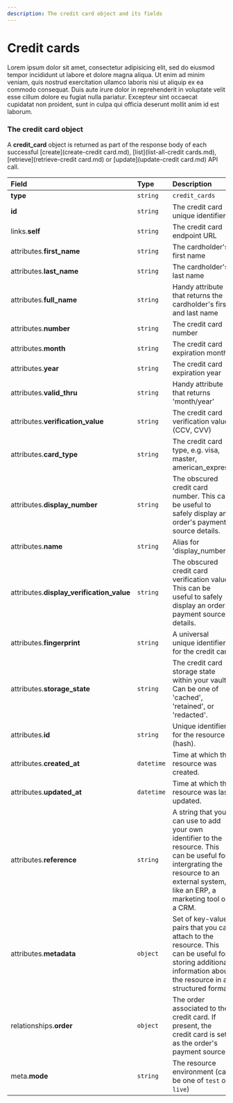 ```yaml
---
description: The credit card object and its fields
---
```


# Credit cards

Lorem ipsum dolor sit amet, consectetur adipisicing elit, sed do eiusmod tempor incididunt ut labore et dolore magna aliqua. Ut enim ad minim veniam, quis nostrud exercitation ullamco laboris nisi ut aliquip ex ea commodo consequat. Duis aute irure dolor in reprehenderit in voluptate velit esse cillum dolore eu fugiat nulla pariatur. Excepteur sint occaecat cupidatat non proident, sunt in culpa qui officia deserunt mollit anim id est laborum.

### The credit card object

A **credit_card** object is returned as part of the response body of each successful [create](create-credit card.md), [list](list-all-credit cards.md), [retrieve](retrieve-credit card.md) or [update](update-credit card.md) API call.

| Field | Type | Description |
| :--- | :--- | :--- |
| **type** | `string` | `credit_cards` |
| **id** | `string` | The credit card unique identifier |
| links.**self** | `string` | The credit card endpoint URL |
| attributes.**first_name** | `string` | The cardholder's first name |
| attributes.**last_name** | `string` | The cardholder's last name |
| attributes.**full_name** | `string` | Handy attribute that returns the cardholder's first and last name |
| attributes.**number** | `string` | The credit card number |
| attributes.**month** | `string` | The credit card expiration month |
| attributes.**year** | `string` | The credit card expiration year |
| attributes.**valid_thru** | `string` | Handy attribute that returns 'month/year' |
| attributes.**verification_value** | `string` | The credit card verification value (CCV, CVV) |
| attributes.**card_type** | `string` | The credit card type, e.g. visa, master, american_express |
| attributes.**display_number** | `string` | The obscured credit card number. This can be useful to safely display an order's payment source details. |
| attributes.**name** | `string` | Alias for 'display_number' |
| attributes.**display_verification_value** | `string` | The obscured credit card verification value. This can be useful to safely display an order's payment source details. |
| attributes.**fingerprint** | `string` | A universal unique identifier for the credit card |
| attributes.**storage_state** | `string` | The credit card storage state within your vault. Can be one of 'cached', 'retained', or 'redacted'. |
| attributes.**id** | `string` | Unique identifier for the resource (hash). |
| attributes.**created_at** | `datetime` | Time at which the resource was created. |
| attributes.**updated_at** | `datetime` | Time at which the resource was last updated. |
| attributes.**reference** | `string` | A string that you can use to add your own identifier to the resource. This can be useful for intergrating the resource to an external system, like an ERP, a marketing tool or a CRM. |
| attributes.**metadata** | `object` | Set of key-value pairs that you can attach to the resource. This can be useful for storing additional information about the resource in a structured format. |
| relationships.**order** | `object` | The order associated to the credit card. If present, the credit card is set as the order's payment source. |
| meta.**mode** | `string` | The resource environment \(can be one of `test` or `live`\) |
